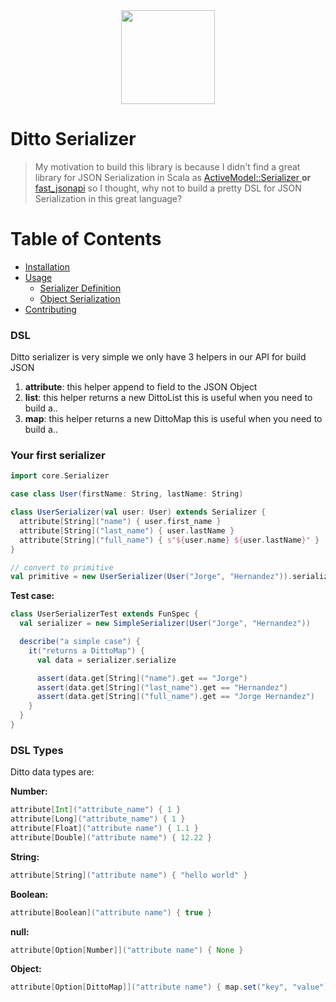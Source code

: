 <div align="center">
  <img 
    src="https://xombitgames.com/wp-content/blogs.dir/27/files/2013/10/ditto-pokemon-x-pokemon-y.jpg" 
    width="150"
  >
</div>

# Ditto Serializer
> My motivation to build this library is because I didn't find a great library for JSON Serialization in Scala as  [ActiveModel::Serializer ](https://github.com/rails-api/active_model_serializers) **or** [fast_jsonapi](https://github.com/Netflix/fast_jsonapi) so I thought, why not to build a pretty DSL for JSON Serialization in this great language?

# Table of Contents

* [Installation](#installation)
* [Usage](#usage)
  * [Serializer Definition](#serializer-definition)
  * [Object Serialization](#object-serialization)
* [Contributing](#contributing)

### DSL

Ditto serializer is very simple we only have 3 helpers in our API for build JSON

1. **attribute**: this helper append to field to the JSON Object
2. **list**: this helper returns a new DittoList this is useful when you need to build a..
3. **map**: this helper returns a new DittoMap this is useful when you need to build a..

### Your first serializer
```scala
import core.Serializer

case class User(firstName: String, lastName: String)

class UserSerializer(val user: User) extends Serializer {
  attribute[String]("name") { user.first_name }
  attribute[String]("last_name") { user.lastName }
  attribute[String]("full_name") { s"${user.name} ${user.lastName}" }
}

// convert to primitive
val primitive = new UserSerializer(User("Jorge", "Hernandez")).serialize.primitiveDeep

```

**Test case:**
```scala
class UserSerializerTest extends FunSpec {
  val serializer = new SimpleSerializer(User("Jorge", "Hernandez"))

  describe("a simple case") {
    it("returns a DittoMap") {
      val data = serializer.serialize

      assert(data.get[String]("name").get == "Jorge")
      assert(data.get[String]("last_name").get == "Hernandez")
      assert(data.get[String]("full_name").get == "Jorge Hernandez")
    }
  }
}
```
### DSL Types
Ditto data types are:

**Number:**  
```scala
attribute[Int]("attribute_name") { 1 }
attribute[Long]("attribute_name") { 1 }
attribute[Float]("attribute name") { 1.1 }
attribute[Double]("attribute name") { 12.22 }
```
**String:**  
```scala
attribute[String]("attribute name") { "hello world" }
```
 **Boolean:**  
```scala
attribute[Boolean]("attribute name") { true }
```
**null:**  
```scala
attribute[Option[Number]]("attribute name") { None }
```
**Object:**  
```scala
attribute[Option[DittoMap]]("attribute name") { map.set("key", "value") }
```
